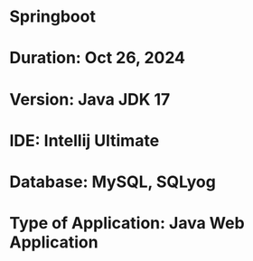 # Springboot
# Duration: Oct 26, 2024 
# Version: Java JDK 17
# IDE: Intellij Ultimate
# Database: MySQL, SQLyog
# Type of Application: Java Web Application


